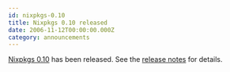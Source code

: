 ```yaml
---
id: nixpkgs-0.10
title: Nixpkgs 0.10 released
date: 2006-11-12T00:00:00.000Z
category: announcements
---
```


[Nixpkgs 0.10](https://web.archive.org/web/20140913061226/https://releases.nixos.org/nixpkgs/nixpkgs-0.10/) has been released. See the [release notes](https://web.archive.org/web/20140913060334/https://releases.nixos.org/nixpkgs/nixpkgs-0.10/release-notes/) for details.
